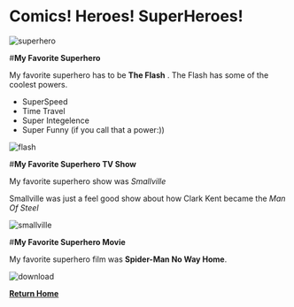 # Comics! Heroes! SuperHeroes!

![superhero](https://user-images.githubusercontent.com/97974825/158647439-cc5e2b70-bfb4-4147-9b29-320ca616a4a6.jpg)

#**My Favorite Superhero**

My favorite superhero has to be **The Flash** . The Flash has some of the coolest powers. 
* SuperSpeed
* Time Travel
* Super Integelence
* Super Funny (if you call that a power:))

![flash](https://user-images.githubusercontent.com/97974825/158648212-8d2c35bf-a62a-448e-b805-8d2a0ea1cde5.jpg)

#**My Favorite Superhero TV Show**

My favorite superhero show was *Smallville*

Smallville was just a feel good show about how Clark Kent became the *Man Of Steel*

![smallville](https://user-images.githubusercontent.com/97974825/158648576-50c5746d-6e2d-4aba-8b63-0b3154a0cbf4.jpg)


#**My Favorite Superhero Movie**

My favorite superhero film was **Spider-Man No Way Home**.

![download](https://user-images.githubusercontent.com/97974825/158648701-39b8a0d0-884e-42fd-84d6-7ab1ef826a86.jpg)

[**Return Home**](ReadMe.md)
